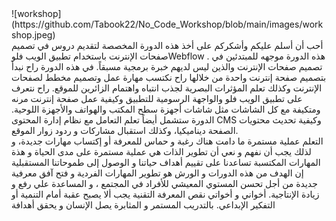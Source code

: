 <div>
![workshop](https://github.com/Tabook22/No_Code_Workshop/blob/main/images/workshop.jpeg)
</div>
<div>
  أحب أن أسلم عليكم وأشكركم على أخذ هذه الدورة المخصصة لتقديم دروس في تصميم صفحات الإنترنت باستخدام تطبيق الويب فلوWebflow . هذه الدورة موجهه للمبتدئين في تصميم صفحات الإنترنت والذين ليس لديهم خبرة برمجية مسبقاً. في هذه الدورة راح نبدأ بتصميم صفحة إنترنت واحدة من خلالها راح نكتسب مهارة عمل وتصميم مخطط لصفحات الإنترنت وكذلك تعلم المؤثرات البصرية لجذب انتباه واهتمام الزائرين للموقع. راح نتعرف على تطبيق الويب فلو والواجهة الرسومية للتطبيق وكيفية عمل صفحة إنترنت مرنه ومتكيفة مع كل الشاشات مثل شاشات أجهزة سطح المكتب والهواتف والأجهزة اللوحية. الدورة ستشمل أيضاً تعلم التعامل مع نظام إدارة المحتوى CMS وكيفية تحديث محتويات الصفحة ديناميكيا، وكذلك استقبال مشاركات و ردود زوار الموقع.
  
 </div>
 <div>
  التعلم عملية مستمرة ما دامت هناك رغبة و حماس للمعرفة أو إكتساب مهارات جديدة، و لذلك يجب أن نفهم و نعي أن تطوير الذات  هي عملية مستمرة على مدى الحياة و هذة المهارات المكتسبة تساعدنا على تقييم أهداف حياتنا و  الوصول إلى طموحاتنا المستقبلية
  
  </div>
  
  <div>
  إن الهدف من هذه الدورات و الورش هو تطوير المهارات الفردية و فتح آفق معرفية جديدة من أجل تحسن المستوي المعيشي للأفراد في المجتمع ، و المساعدة علي رفع و زيادة الإنتاجية.
أخواني و أخواتي نقص المعرفة التقنية يجب ألا يصبح عقبة أمام التنمية أو التفكير الإبداعي. بالتدريب المستمر و المثابرة يصل الإنسان و يحقق أهدافة
  </div>
